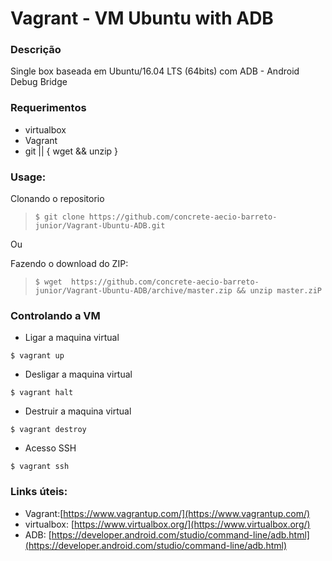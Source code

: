 # Vagrant - VM Ubuntu with ADB

### Descrição

Single box baseada em Ubuntu/16.04 LTS (64bits) com ADB - Android Debug Bridge

### Requerimentos

- virtualbox
- Vagrant
- git || { wget && unzip }

### Usage:

Clonando o repositorio
> ``` $ git clone https://github.com/concrete-aecio-barreto-junior/Vagrant-Ubuntu-ADB.git ```

Ou

Fazendo o download do ZIP:
> ```$ wget  https://github.com/concrete-aecio-barreto-junior/Vagrant-Ubuntu-ADB/archive/master.zip && unzip master.ziP```

### Controlando a VM

- Ligar a maquina virtual

```
$ vagrant up
```

- Desligar a maquina virtual

```
$ vagrant halt
```
- Destruir a maquina virtual

```
$ vagrant destroy
```

- Acesso SSH

```
$ vagrant ssh
```

### Links úteis:

- Vagrant:[https://www.vagrantup.com/](https://www.vagrantup.com/)
- virtualbox: [https://www.virtualbox.org/](https://www.virtualbox.org/)
- ADB: [https://developer.android.com/studio/command-line/adb.html](https://developer.android.com/studio/command-line/adb.html)
